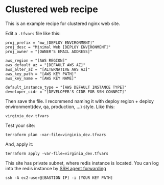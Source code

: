 # Clustered web recipe

This is an example recipe for clustered nginx web site.

Edit a `.tfvars` file like this:

    proj_prefix = "mw_[DEPLOY ENVIRONMENT]"
    proj_desc = "Minimal Web [DEPLOY ENVIRONMENT]"
    proj_owner = "[OWNER'S EMAIL ADDRESS]"

    aws_region = "[AWS REGION]"
    aws_default_az = "[DEFAULT AWS AZ]"
    aws_alter_az = "[ALTERNATIVE AWS AZ]"
    aws_key_path = "[AWS KEY PATH]"
    aws_key_name = "[AWS KEY NAME]"

    default_instance_type = "[AWS DEFAULT INSTANCE TYPE]"
    developer_cidr = "[DEVELOPER'S CIDR FOR SSH CONNECT]"


Then save the file. I recommend naming it with deploy region + deploy
environment(dev, qa, production, ...) style. Like this:

    virginia_dev.tfvars

Test your site:

    terraform plan -var-file=virginia_dev.tfvars

And, apply it:

    terraform apply -var-file=virginia_dev.tfvars


This site has private subnet, where redis instance is located. You can log into the redis instance by [SSH agent forwarding](https://blogs.aws.amazon.com/security/post/Tx3N8GFK85UN1G6/Securely-connect-to-Linux-instances-running-in-a-private-Amazon-VPC)

    ssh -A ec2-user@[BASTION IP] -i [YOUR KEY PATH]
